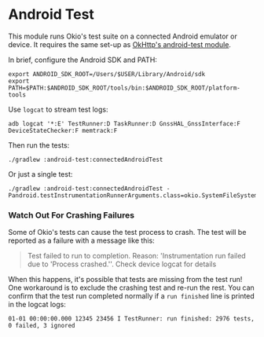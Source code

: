 Android Test
============

This module runs Okio's test suite on a connected Android emulator or device. It requires the same
set-up as [OkHttp's android-test module][okhttp_android_test].

In brief, configure the Android SDK and PATH:

```
export ANDROID_SDK_ROOT=/Users/$USER/Library/Android/sdk
export PATH=$PATH:$ANDROID_SDK_ROOT/tools/bin:$ANDROID_SDK_ROOT/platform-tools
```

Use `logcat` to stream test logs:

```
adb logcat '*:E' TestRunner:D TaskRunner:D GnssHAL_GnssInterface:F DeviceStateChecker:F memtrack:F
```

Then run the tests:

```
./gradlew :android-test:connectedAndroidTest
```

Or just a single test:

```
./gradlew :android-test:connectedAndroidTest -Pandroid.testInstrumentationRunnerArguments.class=okio.SystemFileSystemTest
```


### Watch Out For Crashing Failures

Some of Okio's tests can cause the test process to crash. The test will be reported as a failure
with a message like this:

> Test failed to run to completion. Reason: 'Instrumentation run failed due to 'Process crashed.''.
> Check device logcat for details

When this happens, it's possible that tests are missing from the test run! One workaround is to
exclude the crashing test and re-run the rest. You can confirm that the test run completed normally
if a `run finished` line is printed in the logcat logs:

```
01-01 00:00:00.000 12345 23456 I TestRunner: run finished: 2976 tests, 0 failed, 3 ignored
```


[okhttp_android_test]: https://github.com/square/okhttp/tree/master/android-test
